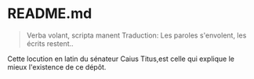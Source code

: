 
# README.md #

>Verba volant, scripta manent
>Traduction: Les paroles s'envolent, les écrits restent..

Cette locution en latin du sénateur Caius Titus,est celle qui explique le mieux l'existence de ce dépôt.
